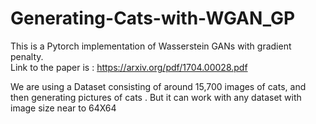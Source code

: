 # Generating-Cats-with-WGAN_GP
This is a Pytorch implementation of Wasserstein GANs with gradient penalty.<br>
Link to the paper is : https://arxiv.org/pdf/1704.00028.pdf

We are using a Dataset consisting of around 15,700 images of cats, and then generating pictures of cats . But it can work with any dataset with image size near to 64X64

